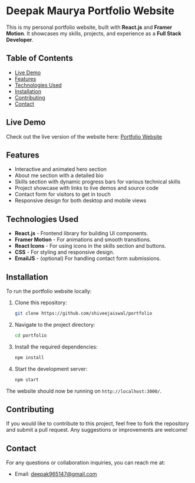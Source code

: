 # Deepak Maurya Portfolio Website

This is my personal portfolio website, built with **React.js** and **Framer Motion**. It showcases my skills, projects, and experience as a **Full Stack Developer**.

## Table of Contents

- [Live Demo](#live-demo)
- [Features](#features)
- [Technologies Used](#technologies-used)
- [Installation](#installation)
- [Contributing](#contributing)
- [Contact](#contact)

## Live Demo

Check out the live version of the website here: [Portfolio Website](https://deepakmaurya7.github.io/portfolio/)

## Features

- Interactive and animated hero section
- About me section with a detailed bio
- Skills section with dynamic progress bars for various technical skills
- Project showcase with links to live demos and source code
- Contact form for visitors to get in touch
- Responsive design for both desktop and mobile views

## Technologies Used

- **React.js** - Frontend library for building UI components.
- **Framer Motion** - For animations and smooth transitions.
- **React Icons** - For using icons in the skills section and buttons.
- **CSS** - For styling and responsive design.
- **EmailJS** - (optional) For handling contact form submissions.

## Installation

To run the portfolio website locally:

1. Clone this repository:

   ```bash
   git clone https://github.com/shiveejaiswal/portfolio
   ```

2. Navigate to the project directory:

   ```bash
   cd portfolio
   ```

3. Install the required dependencies:

   ```bash
   npm install
   ```

4. Start the development server:

   ```bash
   npm start
   ```

The website should now be running on `http://localhost:3000/`.

## Contributing

If you would like to contribute to this project, feel free to fork the repository and submit a pull request. Any suggestions or improvements are welcome!

## Contact

For any questions or collaboration inquiries, you can reach me at:

- Email: [deepak965147@gmail.com](mailto:deepak965147@gmail.com)

